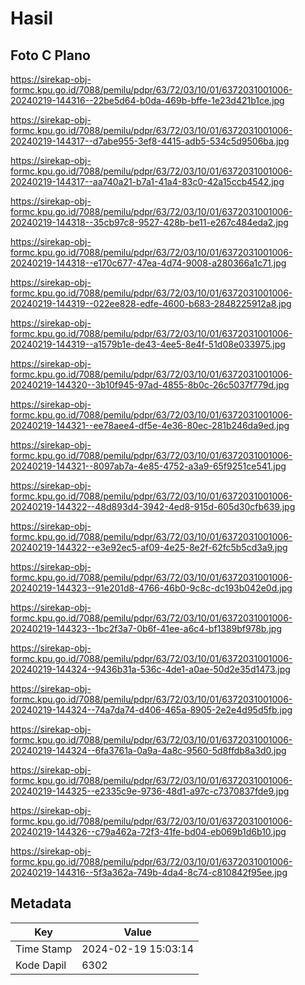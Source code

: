 # Hasil

## Foto C Plano

https://sirekap-obj-formc.kpu.go.id/7088/pemilu/pdpr/63/72/03/10/01/6372031001006-20240219-144316--22be5d64-b0da-469b-bffe-1e23d421b1ce.jpg

https://sirekap-obj-formc.kpu.go.id/7088/pemilu/pdpr/63/72/03/10/01/6372031001006-20240219-144317--d7abe955-3ef8-4415-adb5-534c5d9506ba.jpg

https://sirekap-obj-formc.kpu.go.id/7088/pemilu/pdpr/63/72/03/10/01/6372031001006-20240219-144317--aa740a21-b7a1-41a4-83c0-42a15ccb4542.jpg

https://sirekap-obj-formc.kpu.go.id/7088/pemilu/pdpr/63/72/03/10/01/6372031001006-20240219-144318--35cb97c8-9527-428b-be11-e267c484eda2.jpg

https://sirekap-obj-formc.kpu.go.id/7088/pemilu/pdpr/63/72/03/10/01/6372031001006-20240219-144318--e170c677-47ea-4d74-9008-a280366a1c71.jpg

https://sirekap-obj-formc.kpu.go.id/7088/pemilu/pdpr/63/72/03/10/01/6372031001006-20240219-144319--022ee828-edfe-4600-b683-2848225912a8.jpg

https://sirekap-obj-formc.kpu.go.id/7088/pemilu/pdpr/63/72/03/10/01/6372031001006-20240219-144319--a1579b1e-de43-4ee5-8e4f-51d08e033975.jpg

https://sirekap-obj-formc.kpu.go.id/7088/pemilu/pdpr/63/72/03/10/01/6372031001006-20240219-144320--3b10f945-97ad-4855-8b0c-26c5037f779d.jpg

https://sirekap-obj-formc.kpu.go.id/7088/pemilu/pdpr/63/72/03/10/01/6372031001006-20240219-144321--ee78aee4-df5e-4e36-80ec-281b246da9ed.jpg

https://sirekap-obj-formc.kpu.go.id/7088/pemilu/pdpr/63/72/03/10/01/6372031001006-20240219-144321--8097ab7a-4e85-4752-a3a9-65f9251ce541.jpg

https://sirekap-obj-formc.kpu.go.id/7088/pemilu/pdpr/63/72/03/10/01/6372031001006-20240219-144322--48d893d4-3942-4ed8-915d-605d30cfb639.jpg

https://sirekap-obj-formc.kpu.go.id/7088/pemilu/pdpr/63/72/03/10/01/6372031001006-20240219-144322--e3e92ec5-af09-4e25-8e2f-62fc5b5cd3a9.jpg

https://sirekap-obj-formc.kpu.go.id/7088/pemilu/pdpr/63/72/03/10/01/6372031001006-20240219-144323--91e201d8-4766-46b0-9c8c-dc193b042e0d.jpg

https://sirekap-obj-formc.kpu.go.id/7088/pemilu/pdpr/63/72/03/10/01/6372031001006-20240219-144323--1bc2f3a7-0b6f-41ee-a6c4-bf1389bf978b.jpg

https://sirekap-obj-formc.kpu.go.id/7088/pemilu/pdpr/63/72/03/10/01/6372031001006-20240219-144324--9436b31a-536c-4de1-a0ae-50d2e35d1473.jpg

https://sirekap-obj-formc.kpu.go.id/7088/pemilu/pdpr/63/72/03/10/01/6372031001006-20240219-144324--74a7da74-d406-465a-8905-2e2e4d95d5fb.jpg

https://sirekap-obj-formc.kpu.go.id/7088/pemilu/pdpr/63/72/03/10/01/6372031001006-20240219-144324--6fa3761a-0a9a-4a8c-9560-5d8ffdb8a3d0.jpg

https://sirekap-obj-formc.kpu.go.id/7088/pemilu/pdpr/63/72/03/10/01/6372031001006-20240219-144325--e2335c9e-9736-48d1-a97c-c7370837fde9.jpg

https://sirekap-obj-formc.kpu.go.id/7088/pemilu/pdpr/63/72/03/10/01/6372031001006-20240219-144326--c79a462a-72f3-41fe-bd04-eb069b1d6b10.jpg

https://sirekap-obj-formc.kpu.go.id/7088/pemilu/pdpr/63/72/03/10/01/6372031001006-20240219-144316--5f3a362a-749b-4da4-8c74-c810842f95ee.jpg


## Metadata

| Key        | Value               |
| ---------- | ------------------- |
| Time Stamp | 2024-02-19 15:03:14 |
| Kode Dapil | 6302                |



